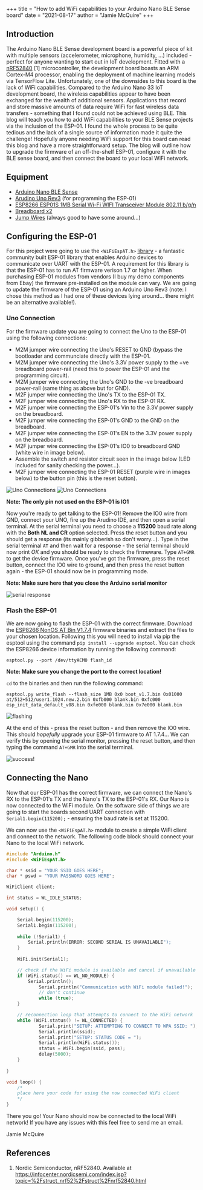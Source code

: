+++
title = "How to add WiFi capabilities to your Arduino Nano BLE Sense board"
date = "2021-08-17"
author = "Jamie McQuire"
+++

## Introduction

The Arduino Nano BLE Sense development board is a powerful piece of kit with multiple sensors (accelerometer, microphone, humidity, ...) included - perfect for anyone wanting to start out in IoT development. Fitted with a 
[nRF52840](https://infocenter.nordicsemi.com/index.jsp?topic=%2Fstruct_nrf52%2Fstruct%2Fnrf52840.html) [1] microcontroller, the development board boasts an ARM Cortex-M4 processor, enabling the deployment of machine learning models
via TensorFlow Lite. Unfortunately, one of the downsides to this board is the lack of WiFi capabilities. Compared to the Arduino Nano 33 IoT development board, the wireless capabilities appear to have been exchanged for the wealth of additional sensors. Applications that record and store massive amounts of data require WiFi for fast wireless data transfers - something that I found could not be achieved using BLE. This blog will teach you how to add WiFi capabilities to your BLE Sense projects via the inclusion of the ESP-01. I found the whole process to be quite tedious and the lack of a single source of information made it quite the challenge! Hopefully anyone needing WiFi support for this board can read this blog and have a more straightforward setup. The blog will outline how to upgrade the firmware of an off-the-shelf ESP-01, configure it with the BLE sense board, and then connect the board to your local WiFi network.

## Equipment

* [Arduino Nano BLE Sense](https://store.arduino.cc/arduino-nano-33-ble-sense)
* [Arudino Uno Rev3](https://thepihut.com/products/arduino-uno-rev-3?variant=32106770530366&currency=GBP&utm_medium=product_sync&utm_source=google&utm_content=sag_organic&utm_campaign=sag_organic&gclid=Cj0KCQjw0emHBhC1ARIsAL1QGNevBR7mGPRkpdbQlG4ddNRNB-DKE7xGAASXi7iC2-PE5yFi4kwBoMcaAqqZEALw_wcB) (for programming the ESP-01)
* [ESP8266 ESP01S 1MB Serial Wi-Fi WIFI Transceiver Module 802.11 b/g/n](https://www.ebay.co.uk/itm/284156792200?_trkparms=ispr%3D1&hash=item4229108d88:g:CWcAAOSw83lgCsHk&amdata=enc%3AAQAGAAACgPYe5NmHp%252B2JMhMi7yxGiTJkPrKr5t53CooMSQt2orsSwcmzw5CLtzTE60FqHcnq2N4ut5Ttm5Ru3vp0lIZTqEOMKce1Jq6hSEW9B7BdkXsRxsIJySlwKfkpUfC0HRbTnDdKZx%252Bxd9uDD3053UK0GaCoV%252FRiE8VQtGPB8CH7U5zAdFtm7bMY%252FbPWQVK0lQs3LgiA9As13U%252BGv7irOwV%252BDHMlD2GdP2aWBgfWSRd3Y9llcvi1ygPEVzUZUUks6ZiBMYYHs%252FfVef0fN1Ont64UZoaCn9xYVxtMzulDISne8p9uJ%252BEyT5G6wrlW2WWQ%252Fe5yV3dzLPIDmMp6m7YrEyUBFkey%252Bq3MwQmjMsN1iwn7%252F%252B88yEJeeAdbD6D9npJNMe3bOH5qjO8NrL0fWVw3n9CBC5Jziur0lNznRrIhx3SXryXZfFu94soU2UM%252BC73fNBRyQAonJ9Szr3gWJ74DwZOMJOFaThsd6p%252FYe7S9Zt%252Bpr7SCv%252FTX3EjM8kAkw%252BZI%252Bs%252F6IG%252FKqNVtLpipeja4AWgLstiN9p1OK7X%252FT52etIsrf9FzkiuBFiYfs7gh19UJZ5X0qOf2hMuDBWokn1%252B7JJLXC4qnBtEvNBlVffxwjdKi72AD9vtu%252FzkA8zZ35%252BcxS0pz1yCStPlG6bAmuotCDe7dQaKd2gNkpmsmdfOfCR3CQAMUXN3rsjf63ZxicP1fNCPMDW2jfAbItTGIAfLS5%252F9eXYhat3LTfGRvh9FuL7VmOI1QTgAR3vN0eQECT8BufLqboZResKudNocDFqX%252FnFbhXBe9tBXK2bWRaA9PnORx7DYqekMpGk9YUnqz9GHvEsy8L6ZX9PoWkeHtZQ378ANiWgw%253D%7Campid%3APL_CLK%7Cclp%3A2334524)
* [Breadboard x2](https://www.ebay.co.uk/itm/284000081310?_trkparms=ispr%3D1&hash=item421fb9559e:g:PdEAAOSwvChfUhtF&amdata=enc%3AAQAGAAACgPYe5NmHp%252B2JMhMi7yxGiTJkPrKr5t53CooMSQt2orsSwcmzw5CLtzTE60FqHcnq2C8IqtTsqpHnEVyIzlS%252B12i4cbFXpPVEYbr7r69hPiKhY9ahHVcDdPYaSAMP6mvHYkR3V4cGGUuviA81TI1rDZdZ3nw4DixPCd5pTua9wRkHT1MngClY%252Fq0hlxsQ%252FYe0P03U%252BF6I%252BLJtv0owUwJ%252Bj4PmPULysNt%252BxnYG5B5O0QJlzsDpkaCYx%252Bkw0BODdHbk0MYwy00XoZK0aTGk3JeDkDFwL0GNUS%252Fz9IcEenHkSYN8wcL%252BbHjTjnzAIPdtM0JZUjWuqqlFHzynHeCMCtoLCFcFjlwLBxF9SN3YYG0kBCppMYlyiEQqV9e6tFYxwfKXS%252F79MVrbpxwIjzgSk5X34wQNyDu2r69%252F3hsZYETuBboUhElPCZZ7WEYllfEu1hBg0mBsk17Snrp4KGd9vMLVDv3t6o8PbFxQmFGZ7%252Bvdn1USVOmo7rlxYSYHrsMEIGSNL%252BvZRlAKdTORsbQPWFMgt8HFZyURbSnxcBYK%252FDdAlmzLKguYaKLAHtzeP90QbClqtflqRyDytfD8M2vvWRAlKOPElbr%252FkO%252FK1o4P%252BuLrY3q%252FoxENwcxLt9qRQo%252FCPZKff4aG2e%252FiUtuoqiIdmRVyT7l0%252Bo66HzDd8sCyX2EEgPxd7nxvPj%252FWE7QzTWAy6LzsvVje%252F6sEHYkAF1lx7rt%252B%252Fejuv0VNRyaSb22penyQhCbdYEpb0i7ltz9bZQF0LaMBOMURZJ5y8zd0Q90RKPksAf%252BeHB%252BZ5FFiPODfjG%252Bcwjoc2httt8nY2Pft09LVhaAnRLCGCGMCwxod3Xv4Rp6dH68%253D%7Campid%3APL_CLK%7Cclp%3A2334524)
* [Jump Wires](https://www.ebay.co.uk/itm/164282038373?_trkparms=ispr%3D1&hash=item263ff8f865:g:sA0AAOSwCFhfBeiU&amdata=enc%3AAQAGAAACkPYe5NmHp%252B2JMhMi7yxGiTJkPrKr5t53CooMSQt2orsSLY2M1Gjmuwt9c03vWNfiRqWGGC5iqHwQUQrkLthq0SVpolLym2nIp2HdvoWqYvO%252F3YI72RDgnSeBpy57bbwkVRG6RTHtiPMaSJJM0q39HUqa4%252BIkXfLNeEIH8CoCz%252BcK4FEtU%252FJPC8jkcIt8p9RHHzqriqWulkBb6mj6mLZsmdoDhCkzOWEOmWyAFgxlFiev69y2BecSfWs8SD8g9GV3ppPS2Vwiwp9ABLQ6AV1d%252B3pmdPGlvWEHBea%252BLDdxz9rLy6lJR%252FOgUKwkslwC%252Fb7lIYAD5LgNzMgZnGYc6E3gXqWQypwlqDpVftUMdZDftnEinZb1TRHvtmdfdkYMKm0krvVDWLrbCFUlBZS9wzXiB0AickPugGQ7SKk5cJxYtWhi50wyH1bV1X1xfaFp7lKVswIFNj4GK1wxrQNAsUXFi%252FHJBJPt%252Fv0yoFSkIy7zZXiKrDPfvaOyqut%252BplYdw16OlwI1HQ5GhTPSBbH274%252BFsHPfpoRWeiruVgqs%252Fr3Xbky9xzzylFM4QJ4SUoyRbTiK%252FxEfUr6X3HLwxZNwdPEuTXJXJOI94C7H89LRTtO3v0vF2klTmXvBTX6apH9VFqt8KHU2JV1JN0jY9019zMXk%252BhkE2AsF5tGat1tEObQdxJP31Al1nyNrLCnKMoZJH2ucvjCm6SmSGbZVhdeu47s11TLElrAX18Gb%252FoAOkk5CRTPejF0vL9%252FQ9Vx1mPAaWaJV8q9d8c6PzgUgpDvSDbut%252F6jCSzyQvIXWu0OcNoF9JwQ5dodeEAa9hQpdfy5Nwl7STWq7n%252FodExmBK9yU3EhKTNIAlE3n%252F0FFcM2Jt83tSgF4%7Campid%3APL_CLK%7Cclp%3A2334524) (always good to have some around...)

## Configuring the ESP-01

For this project were going to use the `<WiFiEspAT.h>` [library](https://github.com/jandrassy/WiFiEspAT) - a fantastic community built ESP-01 library that enables Arduino devices to communicate over UART with the ESP-01. A requirement for this library is that the ESP-01 has to run AT firmware verison 1.7 or higher. When purchasing ESP-01 modules from vendors (I buy my demo components from Ebay) the firmware pre-installed on the module can vary. We are going to update the firmware of the ESP-01 using an Arduino Uno Rev3 (note: I chose this method as I had one of these devices lying around... there might be an alternative available!).

### Uno Connection

For the firmware update you are going to connect the Uno to the ESP-01 using the following connections:

- M2M jumper wire connecting the Uno's RESET to GND (bypass the bootloader and communciate directly with the ESP-01.
- M2M jumper wire connecting the Uno's 3.3V power supply to the +ve breadboard power-rail (need this to power the ESP-01 and the programming circuit).
- M2M jumper wire connecting the Uno's GND to the -ve breadboard power-rail (same thing as above but for GND).
- M2F jumper wire connecting the Uno's TX to the ESP-01 TX.
- M2F jumper wire connecting the Uno's RX to the ESP-01 RX.
- M2F jumper wire connecting the ESP-01's Vin to the 3.3V power supply on the breadboard.
- M2F jumper wire connecting the ESP-01's GND to the GND on the breadboard.
- M2F jumper wire connecting the ESP-01's EN to the 3.3V power supply on the breadboard.
- M2F jumper wire connecting the ESP-01's IO0 to breadboard GND (white wire in image below).
- Assemble the switch and resistor circuit seen in the image below (LED included for sanity checking the power...).
- M2F jumper wire connecting the ESP-01 RESET (purple wire in images below) to the button pin (this is the reset button).

![Uno Connections](/img/nano_ble_wifi/esp01_firmware_01.jpg)
![Uno Connections](/img/nano_ble_wifi/esp01_firmware_02.jpg)

**Note: The only pin not used on the ESP-01 is IO1**

Now you're ready to get talking to the ESP-01! Remove the IO0 wire from GND, connect your UNO, fire up the Arudino IDE, and then open a serial terminal. At the serial terminal you need to choose a **115200** baud rate along with the **Both NL and CR** option selected. Press the reset button and you should get a response (its mainly gibberish so don't worry...). Type in the serial terminal `AT` and then wait for a response - the serial terminal should now print *OK* and you should be ready to check the firmeware. Type `AT+GMR` to get the device firmware. Once you've got the firmware, press the reset button, connect the IO0 wire to ground, and then press the reset button again - the ESP-01 should now be in programming mode. 

**Note: Make sure here that you close the Arduino serial monitor**

![serial response](/img/nano_ble_wifi/serial_response.png)

### Flash the ESP-01

We are now going to flash the ESP-01 with the correct firmware. Download the [ESP8266 NonOS AT Bin V1.7.4](https://www.espressif.com/en/support/download/at?keys=) firmware binaries and extract the files to your chosen location. Following this you will need to install via pip the esptool using the command `pip install --upgrade esptool`. You can check the ESP8266 device information by running the following command:

`esptool.py --port /dev/ttyACM0 flash_id`

**Note: Make sure you change the port to the correct location!**

 `cd` to the binaries and then run the following command:

`esptool.py write_flash --flash_size 1MB 0x0 boot_v1.7.bin 0x01000 at/512+512/user1.1024.new.2.bin 0xfb000 blank.bin 0xfc000 esp_init_data_default_v08.bin 0xfe000 blank.bin 0x7e000 blank.bin`

![flashing](/img/nano_ble_wifi/cmd_flash.png)

At the end of this - press the reset button - and then remove the IO0 wire. This should *hopefully* upgrade your ESP-01 firmware to AT 1.7.4... We can verify this by opening the serial monitor, pressing the reset button, and then typing the command `AT+GMR` into the serial terminal. 

![success!](/img/nano_ble_wifi/serial_response_complete.png)

## Connecting the Nano

Now that our ESP-01 has the correct firmware, we can connect the Nano's RX to the ESP-01's TX and the Nano's TX to the ESP-01's RX. Our Nano is now connected to the WiFi module. On the software side of things we are going to start the boards second UART connection with `Serial1.begin(115200);` - ensuring the baud rate is set at 115200.

We can now use the `<WiFiEspAT.h>` module to create a simple WiFi client and connect to the network. The following code block should connect your Nano to the local WiFi network.

```c
#include "Arduino.h"
#include <WiFiEspAT.h>

char * ssid = "YOUR SSID GOES HERE";
char * pswd = "YOUR PASSWORD GOES HERE";

WiFiClient client;

int status = WL_IDLE_STATUS;	

void setup() {

	Serial.begin(115200);
	Serial1.begin(115200);
	
	while (!Serial1) {
		Serial.println(ERROR: SECOND SERIAL IS UNAVAILABLE");
	}
	
	WiFi.init(Serial1);

	// check if the WiFi module is available and cancel if unavailable  
	if (WiFi.status() == WL_NO_MODULE) {
		Serial.println();
	        Serial.println("Communication with WiFi module failed!");
	        // don't continue
	        while (true);
	}

  	// reconnection loop that attempts to connect to the WiFi network
  	while (WiFi.status() != WL_CONNECTED) {
    		Serial.print("SETUP: ATTEMPTING TO CONNECT TO WPA SSID: ");
    		Serial.println(ssid);
    		Serial.print("SETUP: STATUS CODE = ");
    		Serial.println(WiFi.status());
    		status = WiFi.begin(ssid, pass);
    		delay(5000);
  	}
	
}

void loop() {
	/*
	place here your code for using the now connected WiFi client
	*/
}

```

There you go! Your Nano should now be connected to the local WiFi network! If you have any issues with this feel free to send me an email.

Jamie McQuire

## References

1. Nordic Semiconductor, nRF52840. Available at https://infocenter.nordicsemi.com/index.jsp?topic=%2Fstruct_nrf52%2Fstruct%2Fnrf52840.html
